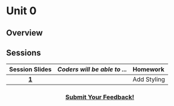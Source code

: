 # Unit 0

## Overview


## Sessions 
|Session Slides|*Coders will be able to ...*|Homework|
|:-------:|-------|:-------|
|[**1**]()| |Add Styling|

<h3 align="center"><a href="https://docs.google.com/forms/d/e/1FAIpQLSfz_Bouj3es20oVY-eS6ivdOSWcuideOEChKt5E2XVEFfdiIg/viewform">Submit Your Feedback!</a></h3>
